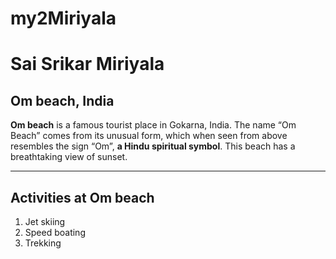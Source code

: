 # my2Miriyala

# Sai Srikar Miriyala
## Om beach, India
**Om beach** is a famous tourist place in Gokarna, India. The name “Om Beach” comes from its unusual form, which when seen from above resembles the sign “Om”, **a Hindu spiritual symbol**. This beach has a breathtaking view of sunset.

--------------------
## Activities at Om beach
1. Jet skiing
2. Speed boating
3. Trekking